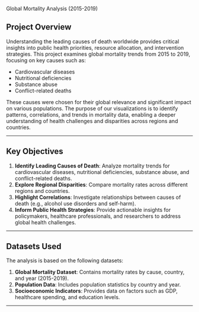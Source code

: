 Global Mortality Analysis (2015-2019)

## Project Overview
Understanding the leading causes of death worldwide provides critical insights into public health priorities, resource allocation, and intervention strategies. This project examines global mortality trends from 2015 to 2019, focusing on key causes such as:
- Cardiovascular diseases
- Nutritional deficiencies
- Substance abuse
- Conflict-related deaths

These causes were chosen for their global relevance and significant impact on various populations. The purpose of our visualizations is to identify patterns, correlations, and trends in mortality data, enabling a deeper understanding of health challenges and disparities across regions and countries.

---

## Key Objectives
1. **Identify Leading Causes of Death**: Analyze mortality trends for cardiovascular diseases, nutritional deficiencies, substance abuse, and conflict-related deaths.
2. **Explore Regional Disparities**: Compare mortality rates across different regions and countries.
3. **Highlight Correlations**: Investigate relationships between causes of death (e.g., alcohol use disorders and self-harm).
4. **Inform Public Health Strategies**: Provide actionable insights for policymakers, healthcare professionals, and researchers to address global health challenges.

---

## Datasets Used
The analysis is based on the following datasets:
1. **Global Mortality Dataset**: Contains mortality rates by cause, country, and year (2015-2019).
2. **Population Data**: Includes population statistics by country and year.
3. **Socioeconomic Indicators**: Provides data on factors such as GDP, healthcare spending, and education levels.

---
